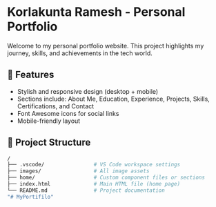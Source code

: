 # Korlakunta Ramesh - Personal Portfolio

Welcome to my personal portfolio website. This project highlights my journey, skills, and achievements in the tech world.

## 🌟 Features

- Stylish and responsive design (desktop + mobile)
- Sections include: About Me, Education, Experience, Projects, Skills, Certifications, and Contact
- Font Awesome icons for social links
- Mobile-friendly layout

## 🧱 Project Structure

```bash
/
├── .vscode/                # VS Code workspace settings
├── images/                 # All image assets
├── home/                   # Custom component files or sections
├── index.html              # Main HTML file (home page)
└── README.md               # Project documentation
"# MyPortifilo" 
